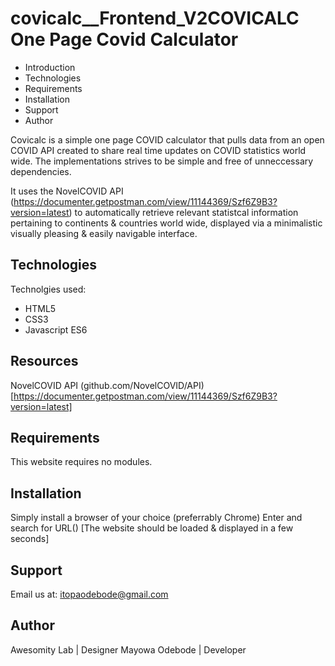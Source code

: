 # covicalc__Frontend_V2COVICALC One Page Covid Calculator

- Introduction
- Technologies
- Requirements
- Installation
- Support
- Author

Covicalc is a simple one page COVID calculator that pulls data from an open COVID API created to share real time updates on COVID statistics world wide. The implementations strives to be simple and free of unneccessary dependencies.

It uses the NovelCOVID API (https://documenter.getpostman.com/view/11144369/Szf6Z9B3?version=latest) to automatically retrieve relevant statistcal information pertaining to continents & countries world wide, displayed via a minimalistic visually pleasing & easily navigable interface.

Technologies
-------------
Technolgies used:
- HTML5
- CSS3
- Javascript ES6

Resources
----------
NovelCOVID API (github.com/NovelCOVID/API) [https://documenter.getpostman.com/view/11144369/Szf6Z9B3?version=latest]

Requirements
-------------
This website requires no modules.

Installation
-------------
Simply install a browser of your choice (preferrably Chrome)
Enter and search for URL() [The website should be loaded & displayed in a few seconds]

Support
--------
Email us at: itopaodebode@gmail.com

Author
-------
Awesomity Lab | Designer
Mayowa Odebode | Developer




